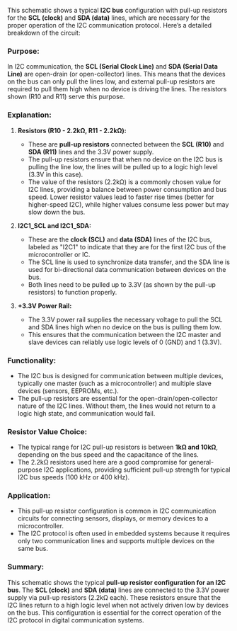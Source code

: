 This schematic shows a typical **I2C bus** configuration with pull-up resistors for the **SCL (clock)** and **SDA (data)** lines, which are necessary for the proper operation of the I2C communication protocol. Here’s a detailed breakdown of the circuit:

### Purpose:
In I2C communication, the **SCL (Serial Clock Line)** and **SDA (Serial Data Line)** are open-drain (or open-collector) lines. This means that the devices on the bus can only pull the lines low, and external pull-up resistors are required to pull them high when no device is driving the lines. The resistors shown (R10 and R11) serve this purpose.

### Explanation:

1. **Resistors (R10 - 2.2kΩ, R11 - 2.2kΩ):**
   - These are **pull-up resistors** connected between the **SCL (R10)** and **SDA (R11)** lines and the 3.3V power supply.
   - The pull-up resistors ensure that when no device on the I2C bus is pulling the line low, the lines will be pulled up to a logic high level (3.3V in this case).
   - The value of the resistors (2.2kΩ) is a commonly chosen value for I2C lines, providing a balance between power consumption and bus speed. Lower resistor values lead to faster rise times (better for higher-speed I2C), while higher values consume less power but may slow down the bus.

2. **I2C1_SCL and I2C1_SDA:**
   - These are the **clock (SCL)** and **data (SDA)** lines of the I2C bus, labeled as "I2C1" to indicate that they are for the first I2C bus of the microcontroller or IC.
   - The SCL line is used to synchronize data transfer, and the SDA line is used for bi-directional data communication between devices on the bus.
   - Both lines need to be pulled up to 3.3V (as shown by the pull-up resistors) to function properly.

3. **+3.3V Power Rail:**
   - The 3.3V power rail supplies the necessary voltage to pull the SCL and SDA lines high when no device on the bus is pulling them low.
   - This ensures that the communication between the I2C master and slave devices can reliably use logic levels of 0 (GND) and 1 (3.3V).

### Functionality:
- The I2C bus is designed for communication between multiple devices, typically one master (such as a microcontroller) and multiple slave devices (sensors, EEPROMs, etc.).
- The pull-up resistors are essential for the open-drain/open-collector nature of the I2C lines. Without them, the lines would not return to a logic high state, and communication would fail.

### Resistor Value Choice:
- The typical range for I2C pull-up resistors is between **1kΩ and 10kΩ**, depending on the bus speed and the capacitance of the lines. 
- The 2.2kΩ resistors used here are a good compromise for general-purpose I2C applications, providing sufficient pull-up strength for typical I2C bus speeds (100 kHz or 400 kHz).

### Application:
- This pull-up resistor configuration is common in I2C communication circuits for connecting sensors, displays, or memory devices to a microcontroller.
- The I2C protocol is often used in embedded systems because it requires only two communication lines and supports multiple devices on the same bus.

### Summary:
This schematic shows the typical **pull-up resistor configuration for an I2C bus**. The **SCL (clock)** and **SDA (data)** lines are connected to the 3.3V power supply via pull-up resistors (2.2kΩ each). These resistors ensure that the I2C lines return to a high logic level when not actively driven low by devices on the bus. This configuration is essential for the correct operation of the I2C protocol in digital communication systems.